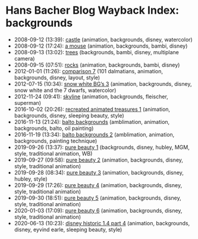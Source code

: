 # Hans Bacher Blog Wayback Index: backgrounds

* 2008-09-12 (13:39): [castle](https://web.archive.org/web/https://one1more2time3.wordpress.com/2008/09/12/castle/) (animation, backgrounds, disney, watercolor)
* 2008-09-12 (17:24): [a mouse](https://web.archive.org/web/https://one1more2time3.wordpress.com/2008/09/12/a-mouse/) (animation, backgrounds, bambi, disney)
* 2008-09-13 (13:02): [trees](https://web.archive.org/web/https://one1more2time3.wordpress.com/2008/09/13/trees/) (backgrounds, bambi, disney, multiplane camera)
* 2008-09-15 (07:51): [rocks](https://web.archive.org/web/https://one1more2time3.wordpress.com/2008/09/15/rocks/) (animation, backgrounds, bambi, disney)
* 2012-01-01 (11:26): [comparison 7](https://web.archive.org/web/https://one1more2time3.wordpress.com/2012/01/01/comparison-7/) (101 dalmatians, animation, backgrounds, disney, layout, style)
* 2012-07-15 (10:34): [snow white BG’s 3](https://web.archive.org/web/https://one1more2time3.wordpress.com/2012/07/15/snow-white-bgs-3/) (animation, backgrounds, disney, snow white and the 7 dwarfs, watercolor)
* 2012-11-24 (09:41): [skyline](https://web.archive.org/web/https://one1more2time3.wordpress.com/2012/11/24/skyline/) (animation, backgrounds, fleischer, superman)
* 2016-10-02 (20:26): [recreated animated treasures 1](https://web.archive.org/web/https://one1more2time3.wordpress.com/2016/10/02/recreated-animated-treasures-1/) (animation, backgrounds, disney, sleeping beauty, style)
* 2016-11-13 (21:24): [balto backgrounds](https://web.archive.org/web/https://one1more2time3.wordpress.com/2016/11/13/balto-backgrounds/) (amblimation, animation, backgrounds, balto, oil painting)
* 2016-11-19 (13:34): [balto backgrounds 2](https://web.archive.org/web/https://one1more2time3.wordpress.com/2016/11/19/balto-backgrounds-2/) (amblimation, animation, backgrounds, painting technique)
* 2019-09-26 (13:37): [pure beauty 1](https://web.archive.org/web/https://one1more2time3.wordpress.com/2019/09/26/pure-beauty-1/) (backgrounds, disney, hubley, MGM, style, traditional animation, WB)
* 2019-09-27 (09:58): [pure beauty 2](https://web.archive.org/web/https://one1more2time3.wordpress.com/2019/09/27/pure-beauty-2/) (animation, backgrounds, disney, style, traditional animation)
* 2019-09-28 (08:34): [pure beauty 3](https://web.archive.org/web/https://one1more2time3.wordpress.com/2019/09/28/pure-beauty-3/) (animation, backgrounds, disney, hubley, style)
* 2019-09-29 (17:26): [pure beauty 4](https://web.archive.org/web/https://one1more2time3.wordpress.com/2019/09/29/pure-beauty-4/) (animation, backgrounds, disney, style, traditional animation)
* 2019-09-30 (18:51): [pure beauty 5](https://web.archive.org/web/https://one1more2time3.wordpress.com/2019/09/30/pure-beauty-5/) (animation, backgrounds, disney, style, traditional animation)
* 2020-01-03 (17:09): [pure beauty 6](https://web.archive.org/web/https://one1more2time3.wordpress.com/2020/01/03/pure-beauty-6/) (animation, backgrounds, disney, style, traditional animation)
* 2020-06-13 (10:23): [disney historic 1.4 part 4](https://web.archive.org/web/https://one1more2time3.wordpress.com/2020/06/13/disney-historic-1-4-part-4/) (animation, backgrounds, disney, eyvind earle, sleeping beauty, style)